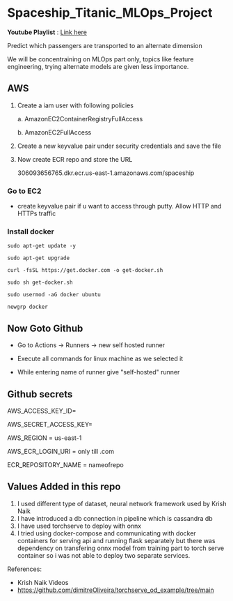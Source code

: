 # Spaceship_Titanic_MLOps_Project

**Youtube Playlist** : [Link here](https://www.youtube.com/playlist?list=PLaiyLZ9Xs1bzu1G0nWERv5gECjuoJUXVR)

Predict which passengers are transported to an alternate dimension

We will be concentraining on MLOps part only, topics like feature engineering, trying alternate models are given less importance.


## AWS
1. Create a iam user with following policies

    a. AmazonEC2ContainerRegistryFullAccess

    b. AmazonEC2FullAccess

2. Create a new keyvalue pair under security credentials and save the file

3. Now create ECR repo and store the URL

    306093656765.dkr.ecr.us-east-1.amazonaws.com/spaceship

### Go to EC2
- create keyvalue pair if u want to access through putty.
Allow HTTP and HTTPs traffic

### Install docker

    sudo apt-get update -y

    sudo apt-get upgrade

    curl -fsSL https://get.docker.com -o get-docker.sh

    sudo sh get-docker.sh

    sudo usermod -aG docker ubuntu

    newgrp docker

## Now Goto Github
- Go to Actions -> Runners -> new self hosted runner
- Execute all commands for linux machine as we selected it

- While entering name of runner give "self-hosted" runner

## Github secrets

AWS_ACCESS_KEY_ID=

AWS_SECRET_ACCESS_KEY=

AWS_REGION = us-east-1

AWS_ECR_LOGIN_URI = only till .com

ECR_REPOSITORY_NAME = nameofrepo


## Values Added in this repo
1. I used different type of dataset, neural network framework used by Krish Naik 
2. I have introduced a db connection in pipeline which is cassandra db
3. I have used torchserve to deploy with onnx
4. I tried using docker-compose and communicating with docker containers for serving api and running flask separately but
there was dependency on transfering onnx model from training part to torch serve container so i was not able to deploy two separate services. 

References:
- Krish Naik Videos
- https://github.com/dimitreOliveira/torchserve_od_example/tree/main
